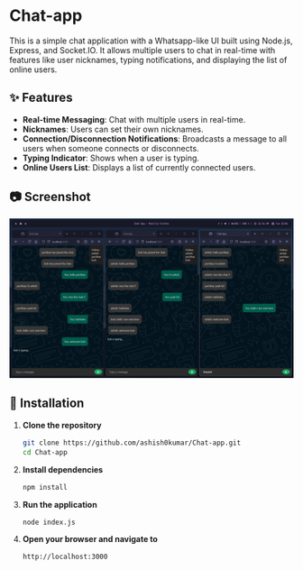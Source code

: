 # Chat-app
This is a simple chat application with a Whatsapp-like UI built using Node.js, Express, and Socket.IO. It allows multiple users to chat in real-time with features like user nicknames, typing notifications, and displaying the list of online users.

## ✨ Features

- **Real-time Messaging**: Chat with multiple users in real-time.
- **Nicknames**: Users can set their own nicknames.
- **Connection/Disconnection Notifications**: Broadcasts a message to all users when someone connects or disconnects.
- **Typing Indicator**: Shows when a user is typing.
- **Online Users List**: Displays a list of currently connected users.

## 📷 Screenshot

![screenshot](/screenshot.png)

## 🚀 Installation

1. **Clone the repository**
    ```bash
    git clone https://github.com/ashish0kumar/Chat-app.git
    cd Chat-app
    ```

2. **Install dependencies**
    ```bash
    npm install
    ```

3. **Run the application**
    ```bash
    node index.js
    ```

4. **Open your browser and navigate to**
    ```
    http://localhost:3000
    ```
